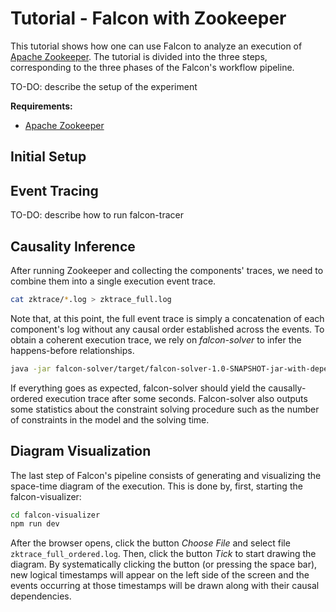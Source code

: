 # Tutorial - Falcon with Zookeeper

This tutorial shows how one can use Falcon to analyze an execution of [Apache Zookeeper](https://zookeeper.apache.org). The tutorial is divided into the three steps, corresponding to the three phases of the Falcon's workflow pipeline.

TO-DO: describe the setup of the experiment

**Requirements:**

- [Apache Zookeeper](https://zookeeper.apache.org/doc/current/zookeeperStarted.html)

## Initial Setup

## Event Tracing

TO-DO: describe how to run falcon-tracer

## Causality Inference

After running Zookeeper and collecting the components' traces, we need to combine them into a single execution event trace. 

```bash
cat zktrace/*.log > zktrace_full.log 
```

Note that, at this point, the full event trace is simply a concatenation of each component's log without any causal order established across the events. To obtain a coherent execution trace, we rely on *falcon-solver* to infer the happens-before relationships.

```bash
java -jar falcon-solver/target/falcon-solver-1.0-SNAPSHOT-jar-with-dependencies.jar --event-file zktrace_full.log --output-file zktrace_full_ordered.log
```

If everything goes as expected, falcon-solver should yield the causally-ordered execution trace after some seconds. Falcon-solver also outputs some statistics about the constraint solving procedure such as the number of constraints in the model and the solving time. 

## Diagram Visualization

The last step of Falcon's pipeline consists of generating and visualizing the space-time diagram of the execution. This is done by, first, starting the falcon-visualizer:

```bash
cd falcon-visualizer
npm run dev
```

After the browser opens, click the button *Choose File* and select file `zktrace_full_ordered.log`. Then, click the button *Tick* to start drawing the diagram. By systematically clicking the button (or pressing the space bar), new logical timestamps will appear on the left side of the screen and the events occurring at those timestamps will be drawn along with their causal dependencies.
